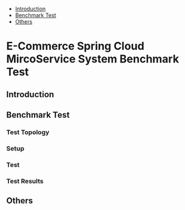 * [Introduction](#1)
* [Benchmark Test](#2)
* [Others](#3)

# E-Commerce Spring Cloud MircoService System Benchmark Test 
## <a name="1">Introduction</a>

## <a name="2">Benchmark Test</a>
### Test Topology

### Setup


### Test 


### Test Results
                                           
## <a name="3">Others</a>

